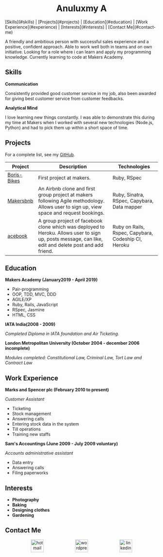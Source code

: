 <h1 align="center">Anuluxmy A</h1>
[Skills](#skills) | [Projects](#projects) | [Education](#education) | [Work Experience](#experience) | [Interests](#interests) | [Contact Me](#contact-me)

<!-- <div align="center"></div> -->


A friendly and ambitious person with successful sales experience and a positive, confident approach. Able to work well both in teams and on own initiative. Looking for a role where i can learn and apply my programming knowledge.
Currently learning to code at Makers Academy.

## Skills

**Communication**

Consistently provided good customer service in my job, also been awarded for giving best customer service from customer feedbacks.

**Analytical Mind**

I love learning new things constantly. I was able to demonstrate this during my time at Makers when I worked with several new technologies (Node.js, Python) and had to pick them up within a short space of time.

## Projects

For a complete list, see my [GitHub](https://github.com/Anuluxmy).

| Project   | Description | Technologies |
|---        |---         |---           |
| [Boris-Bikes](https://github.com/Anuluxmy/Boris-Bikes) | First project at makers. | Ruby, RSpec |
| [Makersbnb](https://github.com/Anuluxmy/Makersbnb) | An Airbnb clone and first group project at makers following Agile methodology. Allows user to sign up, view space and request bookings.| Ruby, Sinatra, RSpec, Capybara, Data mapper |
| [acebook](https://github.com/Anuluxmy/acebook-creators) | A group project of facebook clone which was deployed to Heroku. Allows user to sign up, posts message, can like, edit and delete post and add friend. | Ruby on Rails, Rspec, Capybara, Codeship CI, Heroku |



## Education

**Makers Academy (January2019 - April 2019)**

 * Pair-programming
 * OOP, TDD, MVC, DDD
 * AGILE/XP
 * Ruby, Rails, JavaScript
 * RSpec, Jasmine
 * HTML, CSS

**IATA India(2008 - 2009)**

 *Completed Diploma in IATA foundation and Air Ticketing.*

**London Metropolitan University (October 2004 - december 2006 incomplete)**

 *Modules completed: Constitutional Law, Criminal Law,   Tort Law and Contract Law*

## Work Experience

**Marks and Spencer plc (February 2010 to present)**

*Customer Assistant*

* Ticketing
* Stock management
* Answering calls
* Entering stock data in the system
* Till operations
* Training new staffs

**Sam's Accountings (June 2009 - July 2009 voluntary)**

*Accounts administrative assistant*

* Data entry
* Answering calls
* Filing paperworks

## Interests

* **Photography**
* **Baking**
* **Designing clothes**
* **Gardening**

## Contact Me
<p align="center">

<a href="mailto:anuluxmy.t@hotmail.com">
<img src="http://icons.iconarchive.com/icons/martz90/circle/128/outlook-icon.png" alt="hotmail" hspace="50" height="42" width="42"></a>
<a href="https://anuluxmy.wordpress.com/">
<img src="https://camo.githubusercontent.com/fa348a62cd992c8a9d1a72fa32ea6d1197ed2cf2/68747470733a2f2f64617368626f6172642e736e617063726166742e696f2f736974655f6d656469612f6170706d656469612f323031372f30342f7770636f6d2e706e67" alt="wordpress" hspace="50" height="42" width="42"></a>
<a href="https://www.linkedin.com/in/anuluxmy-a-06b700183/">
<img src="https://www.iconfinder.com/data/icons/free-social-icons/67/linkedin_circle_color-512.png" alt="linkedin" hspace="50" height="42" width="42"></a>
</p>
